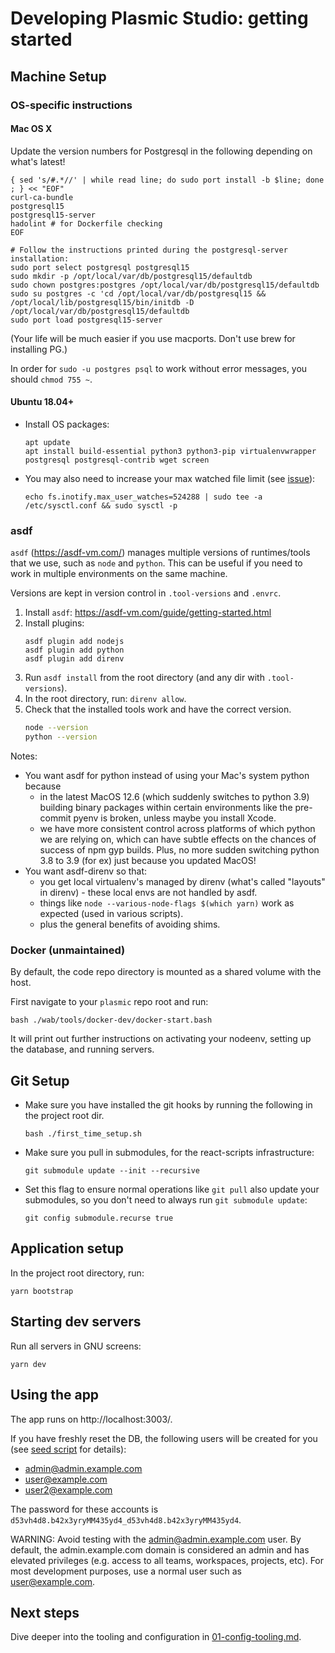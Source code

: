 # Developing Plasmic Studio: getting started

## Machine Setup

### OS-specific instructions

#### Mac OS X

Update the version numbers for Postgresql in the following depending on what's latest!

```
{ sed 's/#.*//' | while read line; do sudo port install -b $line; done ; } << "EOF"
curl-ca-bundle
postgresql15
postgresql15-server
hadolint # for Dockerfile checking
EOF

# Follow the instructions printed during the postgresql-server installation:
sudo port select postgresql postgresql15
sudo mkdir -p /opt/local/var/db/postgresql15/defaultdb
sudo chown postgres:postgres /opt/local/var/db/postgresql15/defaultdb
sudo su postgres -c 'cd /opt/local/var/db/postgresql15 && /opt/local/lib/postgresql15/bin/initdb -D /opt/local/var/db/postgresql15/defaultdb
sudo port load postgresql15-server
```

(Your life will be much easier if you use macports. Don't use brew for installing PG.)

In order for `sudo -u postgres psql` to work without error messages, you should `chmod 755 ~`.

#### Ubuntu 18.04+

- Install OS packages:

  ```
  apt update
  apt install build-essential python3 python3-pip virtualenvwrapper postgresql postgresql-contrib wget screen
  ```

- You may also need to increase your max watched file limit (see [issue](https://github.com/facebook/create-react-app/issues/2549)):
  ```
  echo fs.inotify.max_user_watches=524288 | sudo tee -a /etc/sysctl.conf && sudo sysctl -p
  ```

### asdf

`asdf` (https://asdf-vm.com/) manages multiple versions of runtimes/tools that we use, such as `node` and `python`.
This can be useful if you need to work in multiple environments on the same machine.

Versions are kept in version control in `.tool-versions` and `.envrc`.

1. Install `asdf`: https://asdf-vm.com/guide/getting-started.html
1. Install plugins:
   ```
   asdf plugin add nodejs
   asdf plugin add python
   asdf plugin add direnv
   ```
1. Run `asdf install` from the root directory (and any dir with `.tool-versions`).
1. In the root directory, run: `direnv allow`.
1. Check that the installed tools work and have the correct version.
   ```bash
   node --version
   python --version
   ```

Notes:

- You want asdf for python instead of using your Mac's system python because
  - in the latest MacOS 12.6 (which suddenly switches to python 3.9) building binary packages within certain environments like the pre-commit pyenv is broken, unless maybe you install Xcode.
  - we have more consistent control across platforms of which python we are relying on, which can have subtle effects on the chances of success of npm gyp builds. Plus, no more sudden switching python 3.8 to 3.9 (for ex) just because you updated MacOS!
- You want asdf-direnv so that:
  - you get local virtualenv's managed by direnv (what's called "layouts" in direnv) - these local envs are not handled by asdf.
  - things like `node --various-node-flags $(which yarn)` work as expected (used in various scripts).
  - plus the general benefits of avoiding shims.

### Docker (unmaintained)

By default, the code repo directory is mounted as a shared volume with the host.

First navigate to your `plasmic` repo root and run:

```
bash ./wab/tools/docker-dev/docker-start.bash
```

It will print out further instructions on activating your nodeenv, setting up the database, and running servers.

## Git Setup

- Make sure you have installed the git hooks by running the following in the project root dir.

  ```
  bash ./first_time_setup.sh
  ```

- Make sure you pull in submodules, for the react-scripts infrastructure:

  ```
  git submodule update --init --recursive
  ```

- Set this flag to ensure normal operations like `git pull` also update your submodules, so you don't need to always run `git submodule update`:

  ```
  git config submodule.recurse true
  ```

## Application setup

In the project root directory, run:

```
yarn bootstrap
```

## Starting dev servers

Run all servers in GNU screens:

```
yarn dev
```

## Using the app

The app runs on http://localhost:3003/.

If you have freshly reset the DB, the following users will be created for you
(see [seed script](/platform/wab/src/wab/server/db/DbInit.ts) for details):

- admin@admin.example.com
- user@example.com
- user2@example.com

The password for these accounts is `d53vh4d8.b42x3yryMM435yd4_d53vh4d8.b42x3yryMM435yd4`.

WARNING: Avoid testing with the admin@admin.example.com user.
By default, the admin.example.com domain is considered an admin and has
elevated privileges (e.g. access to all teams, workspaces, projects, etc).
For most development purposes, use a normal user such as user@example.com.

## Next steps

Dive deeper into the tooling and configuration in [01-config-tooling.md](./01-config-tooling.md).
